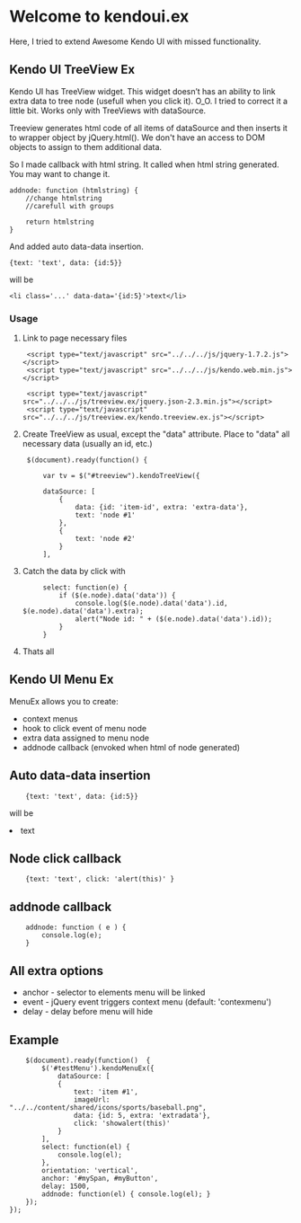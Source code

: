 # Welcome to kendoui.ex

Here, I tried to extend Awesome Kendo UI with missed functionality.

## Kendo UI TreeView Ex

Kendo UI has TreeView widget. This widget doesn’t has an ability to link extra data to tree node (usefull when you click it). O_O. 
I tried to correct it a little bit. Works only with TreeViews with dataSource.

Treeview generates html code of all items of dataSource and then inserts it to wrapper object by jQuery.html().
We don't have an access to DOM objects to assign to them additional data.

So I made callback with html string. It called when html string generated. You may want to change it.

	addnode: function (htmlstring) {
		//change htmlstring
		//carefull with groups

		return htmlstring
	}


And added auto data-data insertion.

	{text: 'text', data: {id:5}}

will be

	<li class='...' data-data='{id:5}'>text</li>


### Usage

1. Link to page necessary files

		<script type="text/javascript" src="../../../js/jquery-1.7.2.js"></script>
		<script type="text/javascript" src="../../../js/kendo.web.min.js"></script>

		<script type="text/javascript" src="../../../js/treeview.ex/jquery.json-2.3.min.js"></script>
		<script type="text/javascript" src="../../../js/treeview.ex/kendo.treeview.ex.js"></script>

2. Create TreeView as usual, except the "data" attribute. Place to "data" all necessary data (usually an id, etc.)

		$(document).ready(function() {
	
			var tv = $("#treeview").kendoTreeView({
	
			dataSource: [
				{
					data: {id: 'item-id', extra: 'extra-data'},
					text: 'node #1'
				},
				{
					text: 'node #2'
				}
			],


3. Catch the data by click with

            select: function(e) {
                if ($(e.node).data('data')) {
                    console.log($(e.node).data('data').id, $(e.node).data('data').extra);
                    alert("Node id: " + ($(e.node).data('data').id));
                }
            }

4. Thats all

## Kendo UI Menu Ex

MenuEx allows you to create:
- context menus
- hook to click event of menu node
- extra data assigned to menu node
- addnode callback (envoked when html of node generated)

## Auto data-data insertion

		{text: 'text', data: {id:5}}

will be
		<li class='...' data-data='{id:5}'>text</li>

## Node click callback

		{text: 'text', click: 'alert(this)' }

## addnode callback
		
		addnode: function ( e ) {
			console.log(e);
		}

## All extra options

- anchor - selector to elements menu will be linked
- event  - jQuery event triggers context menu (default: 'contexmenu')
- delay  - delay before menu will hide

## Example

		$(document).ready(function()  {
			$('#testMenu').kendoMenuEx({
				dataSource: [
				{
					text: 'item #1',
					imageUrl: "../../content/shared/icons/sports/baseball.png",
					data: {id: 5, extra: 'extradata'},
					click: 'showalert(this)'
				}
			],
			select: function(el) {
				console.log(el);
			},
			orientation: 'vertical',
			anchor: '#mySpan, #myButton',
			delay: 1500,
			addnode: function(el) { console.log(el); }
		});
	});
